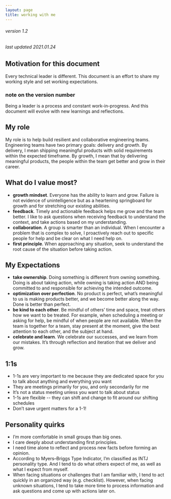 ```yaml
---
layout: page
title: working with me
---
```


###### version 1.2
###### last updated 2021.01.24

## Motivation for this document
Every technical leader is different. This document is an effort to share my working style and set working expectations.

### note on the version number
Being a leader is a process and constant work-in-progress. And this document will evolve with new learnings and reflections.

## My role
My role is to help build resilient and collaborative engineering teams. Engineering teams have two primary goals: delivery and growth. By delivery, I mean shipping meaningful products with solid requirements within the expected timeframe. By growth, I mean that by delivering meaningful products, the people within the team get better and grow in their career.

## What do I value most?
* **growth mindset**. Everyone has the ability to learn and grow. Failure is not evidence of unintelligence but as a heartening springboard for growth and for stretching our existing abilities.
* **feedback**. Timely and actionable feedback helps me grow and the team better. I like to ask questions when receiving feedback to understand the context, and take actions based on my understanding.
* **collaboration**. A group is smarter than an individual. When I encounter a problem that is complex to solve, I proactively reach out to specific people for help and be clear on what I need help on.
* **first principle**. When approaching any situation, seek to understand the root cause of the situation before taking action.

## My Expectations
* **take ownership**. Doing something is different from owning something. Doing is about taking action, while owning is taking action AND being committed to and responsible for achieving the intended outcome.
* **optimization over perfection**. No product is perfect, what’s meaningful to us is making products better, and we become better along the way. Done is better than perfect.
* **be kind to each other**. Be mindful of others’ time and space, treat others how we want to be treated. For example, when scheduling a meeting or asking for help, be mindful of when people are not available. When the team is together for a team, stay present at the moment, give the best attention to each other, and the subject at hand.
* **celebrate and learn**. We celebrate our successes, and we learn from our mistakes. It’s through reflection and iteration that we deliver and grow. 

## 1:1s
* 1-1s are very important to me because they are dedicated space for you to talk about anything and everything you want
* They are meetings primarily for you, and only secondarily for me
* It’s not a status meeting unless you want to talk about status
* 1-1s are flexible -- they can shift and change to fit around our shifting schedules
* Don’t save urgent matters for a 1-1!

## Personality quirks
* I’m more comfortable in small groups than big ones.
* I care deeply about understanding first principles.
* I need time alone to reflect and process new facts before forming an opinion.
* According to Myers–Briggs Type Indicator, I’m classified as INTJ personality type. And I tend to do what others expect of me, as well as what I expect from myself.
* When facing situations or challenges that I am familiar with, I tend  to act quickly in an organized way (e.g. checklist). However, when facing unknown situations, I tend to take more time to process information and ask questions and come up with actions later on.
